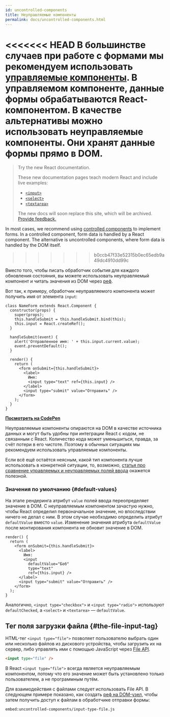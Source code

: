 ```yaml
---
id: uncontrolled-components
title: Неуправляемые компоненты
permalink: docs/uncontrolled-components.html
---
```


<<<<<<< HEAD
В большинстве случаев при работе с формами мы рекомендуем использовать [управляемые компоненты](/docs/forms.html#controlled-components). В управляемом компоненте, данные формы обрабатываются React-компонентом. В качестве альтернативы можно использовать неуправляемые компоненты. Они хранят данные формы прямо в DOM.
=======
> Try the new React documentation.
> 
> These new documentation pages teach modern React and include live examples:
>
> - [`<input>`](https://beta.reactjs.org/reference/react-dom/components/input)
> - [`<select>`](https://beta.reactjs.org/reference/react-dom/components/select)
> - [`<textarea>`](https://beta.reactjs.org/reference/react-dom/components/textarea)
>
> The new docs will soon replace this site, which will be archived. [Provide feedback.](https://github.com/reactjs/reactjs.org/issues/3308)

In most cases, we recommend using [controlled components](/docs/forms.html#controlled-components) to implement forms. In a controlled component, form data is handled by a React component. The alternative is uncontrolled components, where form data is handled by the DOM itself.
>>>>>>> b0ccb47f33e52315b0ec65edb9a49dc4910dd99c

Вместо того, чтобы писать обработчик события для каждого обновления состояния, вы можете использовать неуправляемый компонент и читать значения из DOM через [реф](/docs/refs-and-the-dom.html).

Вот так, к примеру, обработчик неуправляемого компонента может получить имя от элемента `input`:

```javascript{5,9,18}
class NameForm extends React.Component {
  constructor(props) {
    super(props);
    this.handleSubmit = this.handleSubmit.bind(this);
    this.input = React.createRef();
  }

  handleSubmit(event) {
    alert('Отправленное имя: ' + this.input.current.value);
    event.preventDefault();
  }

  render() {
    return (
      <form onSubmit={this.handleSubmit}>
        <label>
          Имя:
          <input type="text" ref={this.input} />
        </label>
        <input type="submit" value="Отправить" />
      </form>
    );
  }
}
```

[**Посмотреть на CodePen**](https://codepen.io/gaearon/pen/WooRWa?editors=0010)

Неуправляемые компоненты опираются на DOM в качестве источника данных и могут быть удобны при интеграции React с кодом, не связанным с React. Количество кода может уменьшиться, правда, за счёт потери в его чистоте. Поэтому в обычных ситуациях мы рекомендуем использовать управляемые компоненты.

Если всё ещё остаётся неясным, какой тип компонента лучше использовать в конкретной ситуации, то, возможно, [статья про сравнение управляемых и неуправляемых полей ввода](https://goshakkk.name/controlled-vs-uncontrolled-inputs-react/) окажется полезной.

### Значения по умолчанию {#default-values}

На этапе рендеринга атрибут `value` полей ввода переопределяет значение в DOM. С неуправляемым компонентом зачастую нужно, чтобы React определил первоначальное значение, но впоследствии ничего не делал с ним. В этом случае необходимо определить атрибут `defaultValue` вместо `value`. Изменение значения атрибута `defaultValue` после монтирования компонента не обновит значение в DOM.

```javascript{7}
render() {
  return (
    <form onSubmit={this.handleSubmit}>
      <label>
        Имя:
        <input
          defaultValue="Боб"
          type="text"
          ref={this.input} />
      </label>
      <input type="submit" value="Отправить" />
    </form>
  );
}
```

Аналогично, `<input type="checkbox">` и `<input type="radio">` используют `defaultChecked`, а `<select>` и `<textarea>` — `defaultValue`.

## Тег поля загрузки файла {#the-file-input-tag}

HTML-тег `<input type="file">` позволяет пользователю выбрать один или несколько файлов из дискового устройства, чтобы загрузить их на сервер, либо управлять ими с помощью JavaScript через [File API](https://developer.mozilla.org/ru/docs/Web/API/File/Using_files_from_web_applications).

```html
<input type="file" />
```

В React `<input type="file">` всегда является неуправляемым компонентом, потому что его значение может быть установлено только пользователем, а не программным путём.

Для взаимодействия с файлами следует использовать File API. В следующем примере показано, как создать [реф на DOM-узел](/docs/refs-and-the-dom.html), чтобы затем получить доступ к файлам в обработчике отправки формы:

`embed:uncontrolled-components/input-type-file.js`

[](codepen://uncontrolled-components/input-type-file)

